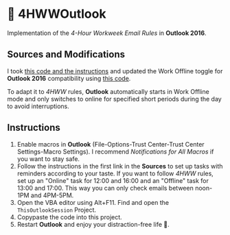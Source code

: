 # :e-mail: 4HWWOutlook
Implementation of the *4-Hour Workweek Email Rules* in **Outlook 2016**.

## Sources and Modifications

I took [this code and the instructions](https://www.datanumen.com/blogs/auto-set-outlook-online-offline-based-working-hours/) and updated the Work Offline toggle for **Outlook 2016** compatibility using [this code](https://www.experts-exchange.com/questions/28945158/Excel-VBA-to-Toggle-Office-365-Outlook-Offline-Online.html).

To adapt it to *4HWW* rules, **Outlook** automatically starts in Work Offline mode and only switches to online for specified short periods during the day to avoid interruptions.

## Instructions
1. Enable macros in **Outlook** (File-Options-Trust Center-Trust Center Settings-Macro Settings). I recommend *Notifications for All Macros* if you want to stay safe.
2. Follow the instructions in the first link in the **Sources** to set up tasks with reminders according to your taste. If you want to follow *4HWW* rules, set up an "Online" task for 12:00 and 16:00 and an "Offline" task for 13:00 and 17:00. This way you can only check emails between noon-1PM and 4PM-5PM.
3. Open the VBA editor using Alt+F11. Find and open the `ThisOutlookSession` Project.
4. Copypaste the code into this project.
5. Restart **Outlook** and enjoy your distraction-free life :balloon:.
